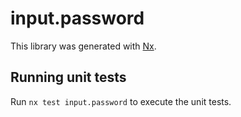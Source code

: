 # input.password

This library was generated with [Nx](https://nx.dev).

## Running unit tests

Run `nx test input.password` to execute the unit tests.
